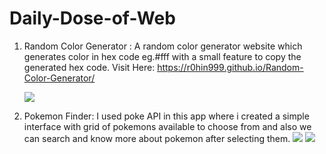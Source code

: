 # Daily-Dose-of-Web



1. Random Color Generator : A random color generator website which generates color in hex code eg.#fff with a small feature to copy the generated hex code.
   Visit Here:  https://r0hin999.github.io/Random-Color-Generator/

   <img src="https://github.com/R0hin999/Daily-JavaScript-Vanilla-Javascript-Projects-/assets/103902071/ab79cf6d-59b5-4bc4-88ac-99ff5502e867"><img/>


2. Pokemon Finder: I used poke API in this app where i created a simple interface with grid of pokemons available to choose from and also we can search and know more about pokemon after selecting them.
   <img src="https://github.com/R0hin999/Daily-Dose-of-Web/assets/103902071/50eb35c0-7184-4e51-867a-e95652b81a7a"/>
   <img src="https://github.com/R0hin999/Daily-Dose-of-Web/assets/103902071/b11fd48a-fddb-4d21-a95e-251491c54e40"/>
